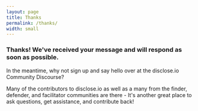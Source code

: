 ```yaml
---
layout: page
title: Thanks
permalink: /thanks/
width: small
---
```


### Thanks! We've received your message and will respond as soon as possible.

In the meantime, why not sign up and say hello over at the disclose.io Community Discourse? 

Many of the contributors to disclose.io  as well as a many from the finder, defender, and facilitator communities are there - It's another great place to ask questions, get assistance, and contribute back!
